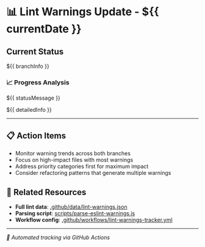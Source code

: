 # 📊 Lint Warnings Update - ${{ currentDate }}

## Current Status

${{ branchInfo }}

### 📈 Progress Analysis
${{ statusMessage }}

${{ detailedInfo }}

---

## 📋 Action Items

- Monitor warning trends across both branches
- Focus on high-impact files with most warnings
- Address priority categories first for maximum impact
- Consider refactoring patterns that generate multiple warnings

## 🔗 Related Resources

- **Full lint data**: [.github/data/lint-warnings.json](.github/data/lint-warnings.json)  
- **Parsing script**: [scripts/parse-eslint-warnings.js](scripts/parse-eslint-warnings.js)
- **Workflow config**: [.github/workflows/lint-warnings-tracker.yml](.github/workflows/lint-warnings-tracker.yml)

---
*🤖 Automated tracking via GitHub Actions*